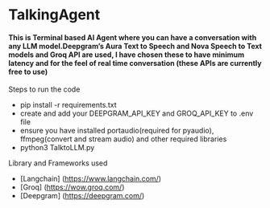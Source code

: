 # TalkingAgent
<h4> This is Terminal based AI Agent where you can have a conversation with any LLM model.Deepgram’s Aura Text to Speech and Nova Speech to Text models and Groq API are used, I have chosen these to have minimum latency and for the feel of real time conversation (these APIs are currently free to use)</h4>

Steps to run the code
- pip install -r requirements.txt
- create and add your DEEPGRAM_API_KEY and GROQ_API_KEY to .env file
- ensure you have installed portaudio(required for pyaudio), ffmpeg(convert and stream audio) and other required libraries
- python3 TalktoLLM.py


Library and Frameworks used
- [Langchain] (https://www.langchain.com/) 
- [Groq] (https://wow.groq.com/)
- [Deepgram] (https://deepgram.com/)
